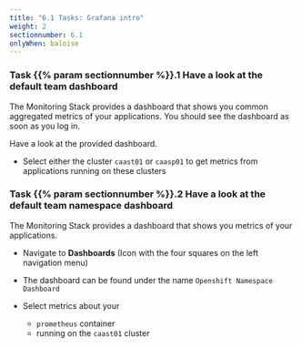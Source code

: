 ```yaml
---
title: "6.1 Tasks: Grafana intro"
weight: 2
sectionnumber: 6.1
onlyWhen: baloise
---
```


### Task {{% param sectionnumber %}}.1 Have a look at the default team dashboard

The Monitoring Stack provides a dashboard that shows you common aggregated metrics of your applications. You should see the dashboard as soon as you log in.

Have a look at the provided dashboard.

* Select either the cluster `caast01` or `caasp01` to get metrics from applications running on these clusters

### Task {{% param sectionnumber %}}.2 Have a look at the default team namespace dashboard

The Monitoring Stack provides a dashboard that shows you metrics of your applications.

* Navigate to **Dashboards** (Icon with the four squares on the left navigation menu)
* The dashboard can be found under the name `Openshift Namespace Dashboard`

* Select metrics about your
  * `prometheus` container
  * running on the `caast01` cluster

